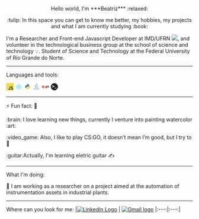 <!--
**bfontes/bfontes** is a ✨ _special_ ✨ repository because its `README.md` (this file) appears on your GitHub profile.

Here are some ideas to get you started:

- 🔭 I’m currently working on ...
- 🌱 I’m currently learning ...
- 👯 I’m looking to collaborate on ...
- 🤔 I’m looking for help with ...
- 💬 Ask me about ...
- 📫 How to reach me: ...
- 😄 Pronouns: ...
- ⚡ Fun fact: ...
-->
 
 <p align="center">Hello world, I'm ***Beatriz*** :relaxed:</p>
<p align="center"> :tulip: In this space you can get to know me better, my hobbies, my projects and what I am currently studying :book:</p

----

 I'm a Researcher and Front-end Javascript Developer at IMD/UFRN <img src="https://github.com/TheDudeThatCode/TheDudeThatCode/blob/master/Assets/Developer.gif" width="24px">, and volunteer in the technological business group at the school of science and technology :bulb:.
 Student of Science and Technology at the Federal University of Rio Grande do Norte.
 
 ----
 
 Languages and tools:
 
<code><img height="20" src="https://raw.githubusercontent.com/github/explore/80688e429a7d4ef2fca1e82350fe8e3517d3494d/topics/javascript/javascript.png"></code>
<code><img height="20" src="https://raw.githubusercontent.com/github/explore/80688e429a7d4ef2fca1e82350fe8e3517d3494d/topics/react/react.png"></code>
<code><img height="20" src="https://raw.githubusercontent.com/github/explore/80688e429a7d4ef2fca1e82350fe8e3517d3494d/topics/python/python.png"></code>
<code><img height="20" src="https://raw.githubusercontent.com/github/explore/80688e429a7d4ef2fca1e82350fe8e3517d3494d/topics/c/c.png"></code>
<code><img height="20" src="https://raw.githubusercontent.com/github/explore/80688e429a7d4ef2fca1e82350fe8e3517d3494d/topics/git/git.png"></code>
<code><img height="20" src="https://raw.githubusercontent.com/github/explore/80688e429a7d4ef2fca1e82350fe8e3517d3494d/topics/terminal/terminal.png"></code>


----

 ⚡ Fun fact: :pushpin: 
 <p> :brain: I love learning new things, currently I venture into painting watercolor :art: </p>
 <p> :video_game: Also, I like to play CS:GO, it doesn’t mean I’m good, but I try to 🤭 </p>
 <p> :guitar:Actually, I'm learning eletric guitar ✍️</p> 
 
 ----
 
What I'm doing:
<p>🌱  I am working as a researcher on a project aimed at the automation of instrumentation assets in industrial plants.</p>

 ----
 Where can you look for me:
|[<img src="https://github.com/TheDudeThatCode/TheDudeThatCode/blob/master/Assets/Linkedin.svg" alt="Linkedin Logo" width="32">](https://www.linkedin.com/in/ana-beatriz-fontes-2820611aa) | [<img src="https://github.com/TheDudeThatCode/TheDudeThatCode/blob/master/Assets/Gmail.svg" alt="Gmail logo" height="32">](mailto:fontesfbs@gmail.com)
|:---:|:---:|

 
 
